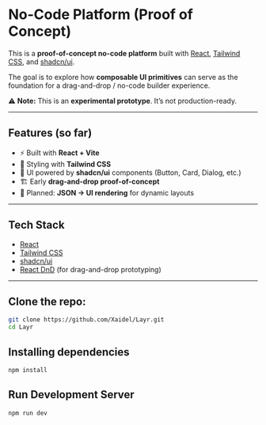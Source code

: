 
# No-Code Platform (Proof of Concept)

This is a **proof-of-concept no-code platform** built with [React](https://react.dev/), [Tailwind CSS](https://tailwindcss.com/), and [shadcn/ui](https://ui.shadcn.com/).  

The goal is to explore how **composable UI primitives** can serve as the foundation for a drag-and-drop / no-code builder experience.

⚠️ **Note:** This is an **experimental prototype**. It’s not production-ready.

---

## Features (so far)

- ⚡ Built with **React + Vite**
- 🎨 Styling with **Tailwind CSS**
- 🧩 UI powered by **shadcn/ui** components (Button, Card, Dialog, etc.)
- 🏗️ Early **drag-and-drop proof-of-concept**
- 🔧 Planned: **JSON → UI rendering** for dynamic layouts

---

## Tech Stack

- [React](https://react.dev/)
- [Tailwind CSS](https://tailwindcss.com/)
- [shadcn/ui](https://ui.shadcn.com/)
- [React DnD](https://react-dnd.github.io/react-dnd/about) (for drag-and-drop prototyping)

---


## Clone the repo:

```bash
git clone https://github.com/Xaidel/Layr.git
cd Layr 
```

## Installing dependencies
```bash
npm install
```

## Run Development Server
```bash
npm run dev
```
